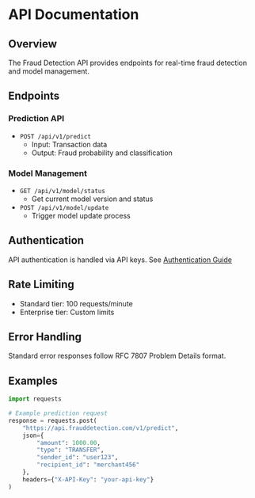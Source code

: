 # API Documentation

## Overview
The Fraud Detection API provides endpoints for real-time fraud detection and model management.

## Endpoints

### Prediction API
- `POST /api/v1/predict`
  - Input: Transaction data
  - Output: Fraud probability and classification

### Model Management
- `GET /api/v1/model/status`
  - Get current model version and status
- `POST /api/v1/model/update`
  - Trigger model update process

## Authentication
API authentication is handled via API keys. See [Authentication Guide](../development/authentication.md)

## Rate Limiting
- Standard tier: 100 requests/minute
- Enterprise tier: Custom limits

## Error Handling
Standard error responses follow RFC 7807 Problem Details format.

## Examples
```python
import requests

# Example prediction request
response = requests.post(
    "https://api.frauddetection.com/v1/predict",
    json={
        "amount": 1000.00,
        "type": "TRANSFER",
        "sender_id": "user123",
        "recipient_id": "merchant456"
    },
    headers={"X-API-Key": "your-api-key"}
)
```
